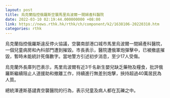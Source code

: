 ```yaml
---
layout: post
title: 烏克蘭指控俄羅斯空襲馬里烏波爾一間婦產科醫院
date: 2022-03-10 02:19:44.000000000 +08:00
link: https://news.rthk.hk/rthk/ch/component/k2/1638106-20220310.htm
categories: rthk
---
```


烏克蘭指控俄羅斯違反停火協議，空襲南部港口城市馬里烏波爾一間婦產科醫院，一個兒童病房和內科部門遭到摧毀。市長表示，醫院遭俄軍炮彈擊中，已被撤底摧毀，暫時未能統計死傷數字。當地警方引述初步消息，至少17人受傷。

烏克蘭外長庫列巴表示，馬里烏波爾有近3千名新生嬰兒缺乏藥物及糧食，批評俄羅斯繼續阻止人道援助和撤離工作，持續進行無差別炮擊，挾持超過40萬居民為人質。

總統澤連斯基譴責空襲醫院的行為，表示兒童及病人都在瓦礫之中。
